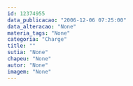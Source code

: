 ```yaml
---
id: 12374955
data_publicacao: "2006-12-06 07:25:00"
data_alteracao: "None"
materia_tags: "None"
categoria: "Charge"
title: ""
sutia: "None"
chapeu: "None"
autor: "None"
imagem: "None"
---
```

<p> </p>
